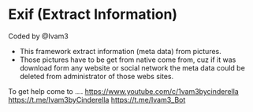 # Exif (Extract Information)
Coded by @Ivam3 

- This framework extract information (meta data) from pictures.
- Those pictures have to be get from native come from, cuz if it was download form any website or social network the meta data could be deleted from administrator of those webs sites.

To get help come to ....
                        https://www.youtube.com/c/1vam3bycinderella
                        https://t.me/Ivam3byCinderella
			https://t.me/Ivam3_Bot
